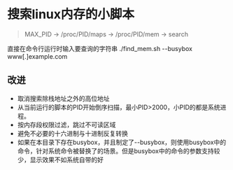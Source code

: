 # 搜索linux内存的小脚本
> MAX_PID -> /proc/PID/maps -> /proc/PID/mem -> search <string>

直接在命令行运行时输入要查询的字符串 ./find_mem.sh --busybox www[.]example.com

## 改进
+ 取消搜索除栈地址之外的高位地址
+ 从当前运行的脚本的PID开始倒序扫描，最小PID>2000，小PID的都是系统进程。
+ 按内存段权限过滤，跳过不可读区域
+ 避免不必要的十六进制与十进制反复转换
+ 如果在本目录下存在busybox，并且制定了--busybox，则使用busybox中的命令，针对系统命令被替换了的场景。但是busybox中的命令的参数支持较少，显示效果不如系统自带的好

